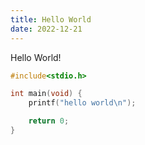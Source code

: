 ```yaml
---
title: Hello World
date: 2022-12-21
---
```


Hello World!

```c
#include<stdio.h>

int main(void) {
	printf("hello world\n");

	return 0;
}
```
